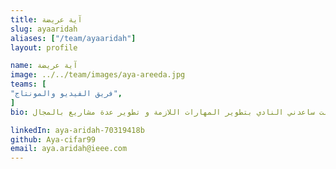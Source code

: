 ```yaml
---
title: آية عريضة
slug: ayaaridah
aliases: ["/team/ayaaridah"]
layout: profile

name: آية عريضة
image: ../../team/images/aya-areeda.jpg
teams: [
"فريق الفيديو والمونتاج",
]
bio: طالبة أنظمة معلومات حاسوبية في الجامعة الأردنية بلش اهتمامي بمجال الذكاء الاصطناعي قبل سنة ونص قبل دخولي النادي و لما دخلت ساعدني النادي بتطوير المهارات اللازمة و تطوير عدة مشاريع بالمجال

linkedIn: aya-aridah-70319418b
github: Aya-cifar99
email: aya.aridah@ieee.com
---
```


